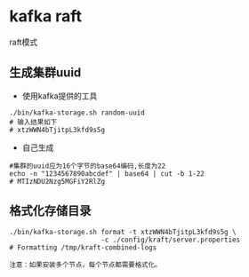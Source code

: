 # kafka raft
raft模式

## 生成集群uuid
- 使用kafka提供的工具
```text
./bin/kafka-storage.sh random-uuid
# 输入结果如下
# xtzWWN4bTjitpL3kfd9s5g
```
- 自己生成
```text
#集群的uuid应为16个字节的base64编码,长度为22
echo -n "1234567890abcdef" | base64 | cut -b 1-22
# MTIzNDU2Nzg5MGFiY2RlZg
```

## 格式化存储目录
```text
./bin/kafka-storage.sh format -t xtzWWN4bTjitpL3kfd9s5g \
                       -c ./config/kraft/server.properties
# Formatting /tmp/kraft-combined-logs

注意：如果安装多个节点，每个节点都需要格式化。
```
